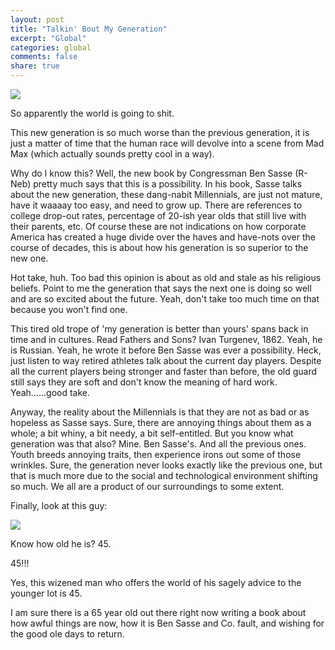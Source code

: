 ```yaml
---
layout: post
title: "Talkin' Bout My Generation"
excerpt: "Global"
categories: global
comments: false
share: true
---
```


![](https://stream.org/wp-content/uploads/Ben-Sasse-The-Vanishing-American-Adult-900.jpg)



So apparently the world is going to shit.


This new generation is so much worse than the previous generation, it is just a matter of time that the human race will devolve into a scene from Mad Max (which actually sounds pretty cool in a way).


Why do I know this? Well, the new book by Congressman Ben Sasse (R-Neb) pretty much says that this is a possibility. In his book, Sasse talks about the new generation, these dang-nabit Millennials, are just not mature, have it waaaay too easy, and need to grow up. There are references to college drop-out rates, percentage of 20-ish year olds that still live with their parents, etc. Of course these are not indications on how corporate America has created a huge divide over the haves and have-nots over the course of decades, this is about how his generation is so superior to the new one.



Hot take, huh. Too bad this opinion is about as old and stale as his religious beliefs. Point to me the generation that says the next one is doing so well and are so excited about the future. Yeah, don't take too much time on that because you won't find one. 

This tired old trope of 'my generation is better than yours' spans back in time and in cultures. Read Fathers and Sons? Ivan Turgenev, 1862. Yeah, he is Russian. Yeah, he wrote it before Ben Sasse was ever a possibility. Heck, just listen to way retired athletes talk about the current day players. Despite all the current players being stronger and faster than before, the old guard still says they are soft and don't know the meaning of hard work. Yeah......good take.


Anyway, the reality about the Millennials is that they are not as bad or as hopeless as Sasse says. Sure, there are annoying things about them as a whole; a bit whiny, a bit needy, a bit self-entitled. But you know what generation was that also? Mine. Ben Sasse's. And all the previous ones. Youth breeds annoying traits, then experience irons out some of those wrinkles. Sure, the generation never looks exactly like the previous one, but that is much more due to the social and technological environment shifting so much. We all are a product of our surroundings to some extent. 


Finally, look at this guy:






![](http://cdn.newsmax.com/Newsmax/files/e2/e2f70d14-641a-4942-87d1-be344678feeb.jpg)





Know how old he is? 45.


45!!!


Yes, this wizened man who offers the world of his sagely advice to the younger lot is 45. 


I am sure there is a 65 year old out there right now writing a book about how awful things are now, how it is Ben Sasse and Co. fault, and wishing for the good ole days to return. 
